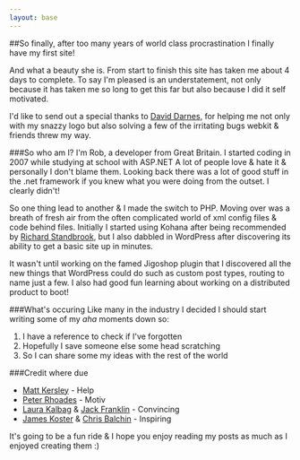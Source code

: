 ```yaml
---
layout: base
---
```


##So finally, after too many years of world class procrastination I finally have my first site!

And what a beauty she is. From start to finish this site has taken me about 4 days to complete. To say I'm pleased is an understatement, not only because it has taken me so long to get this far but also because I did it self motivated.

I'd like to send out a special thanks to [David Darnes](http://david.darn.es), for helping me not only with my snazzy logo but also solving a few of the irritating bugs webkit & friends threw my way.

###So who am I?
I'm Rob, a developer from Great Britain. I started coding in 2007 while studying at school with ASP.NET A lot of people love & hate it & personally I don't blame them. Looking back  there was a lot of good stuff in the .net framework if you knew what you were doing from the outset. I clearly didn't!

So one thing lead to another & I made the switch to PHP. Moving over was a breath of fresh air from the often complicated world of xml config files & code behind files. Initially I started using Kohana after being recommended by [Richard Standbrook](http://twitter.com), but I also dabbled in WordPress after discovering its ability to get a basic site up in minutes.

It wasn't until working on the famed Jigoshop plugin that I discovered all the new things that WordPress could do such as custom post types, routing to name just a few. I also had good fun learning about working on a distributed product to boot!

###What's occuring
Like many in the industry I decided I should start writing some of my *aha* moments down so:
1. I have a reference to check if I've forgotten
2. Hopefully I save someone else some head scratching
3. So I can share some my ideas with the rest of the world

###Credit where due

* [Matt Kersley](#) - Help
* [Peter Rhoades](#) - Motiv
* [Laura Kalbag](#) & [Jack Franklin](#) - Convincing
* [James Koster](#) & [Chris Balchin](#) - Inspiring

It's going to be a fun ride & I hope you enjoy reading my posts as much as I enjoyed creating them :)